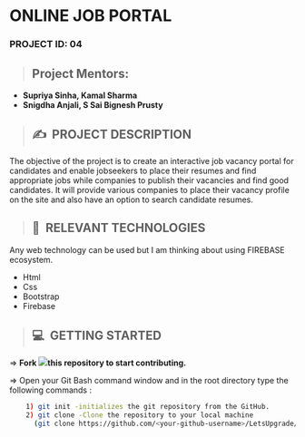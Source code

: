 # **ONLINE JOB PORTAL**

### **PROJECT ID: 04**
>## **Project Mentors:**
* **Supriya Sinha, Kamal Sharma**
* **Snigdha Anjali, S Sai Bignesh Prusty**

>## ✍&nbsp; PROJECT DESCRIPTION
The objective of the project is to create an interactive job vacancy portal for candidates and enable jobseekers to place their resumes and find appropriate jobs while companies to publish their vacancies and find good candidates.
 It will provide various companies to place their vacancy profile on the site and also have an option to search candidate resumes.

 >## 📂&nbsp; RELEVANT TECHNOLOGIES
 Any web technology can be used but I am thinking about using FIREBASE ecosystem.
 <!-- UL-->
* Html
* Css 
* Bootstrap
* Firebase
>## 💻&nbsp; GETTING STARTED

=> **Fork <a href=https://github.com/LetsUpgrade/ONLINE-JOB-PORTAL><img src="https://img.icons8.com/ios/24/000000/code-fork.png"></a>this repository to start contributing.**

=> Open your Git Bash command window and in the root directory type the following commands :
```bash
    1) git init -initializes the git repository from the GitHub. 
    2) git clone -Clone the repository to your local machine
      (git clone https://github.com/<your-github-username>/LetsUpgrade/ONLINE-JOB-PORTAL.git)
```    
